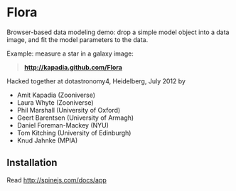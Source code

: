 # Flora

Browser-based data modeling demo: drop a simple model object into a data
image, and fit the model parameters to the data. 

Example: measure a star in a galaxy image:

> **http://kapadia.github.com/Flora**

Hacked together at dotastronomy4, Heidelberg, July 2012 by

* Amit Kapadia (Zooniverse)
* Laura Whyte (Zooniverse)
* Phil Marshall (University of Oxford)
* Geert Barentsen (University of Armagh)
* Daniel Foreman-Mackey (NYU)
* Tom Kitching (University of Edinburgh)
* Knud Jahnke (MPIA)


## Installation

Read http://spinejs.com/docs/app 
